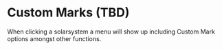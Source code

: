 # Custom Marks (TBD)

When clicking a solarsystem a menu will show up including Custom Mark options amongst other functions.


<!--stackedit_data:
eyJoaXN0b3J5IjpbLTE0NDI0NTMwMzksLTYyNjAzNDg4NywxNj
k1NjQ0ODUyLDE1MjM2Njg5OThdfQ==
-->